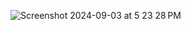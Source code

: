 ![Screenshot 2024-09-03 at 5 23 28 PM](https://github.com/user-attachments/assets/ac8a61c8-7351-4fcd-9fc3-0c0eaff8c656)
